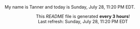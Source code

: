 My name is Tanner and today is Sunday, July 28, 11:20 PM EDT.

<p align="center">This <i>README</i> file is generated <b>every 3 hours</b>!</br>Last refresh: Sunday, July 28, 11:20 PM EDT<br /></p>

